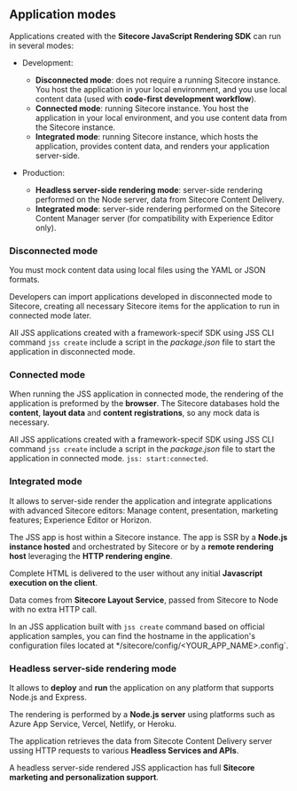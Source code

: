 ## Application modes

Applications created with the **Sitecore JavaScript Rendering SDK** can run in several modes:

- Development:
    - **Disconnected mode**: does not require a running Sitecore instance. You host the application in your local environment, and you use local content data (used with **code-first development workflow**).
    - **Connected mode**: running Sitecore instance. You host the application in your local environment, and you use content data from the Sitecore instance. 
    - **Integrated mode**: running Sitecore instance, which hosts the application, provides content data, and renders your application server-side.

- Production:
    - **Headless server-side rendering mode**: server-side rendering performed on the Node server, data from Sitecore Content Delivery.
    - **Integrated mode**: server-side rendering performed on the Sitecore Content Manager server (for compatibility with Experience Editor only).


### Disconnected mode

You must mock content data using local files using the YAML or JSON formats.

Developers can import applications developed in disconnected mode to Sitecore, creating all necessary Sitecore items for the application to run in connected mode later.

All JSS applications created with a framework-specif SDK using JSS CLI command `jss create` include a script in the *package.json* file to start the application in disconnected mode.

### Connected mode

When running the JSS application in connected mode, the rendering of the application is preformed by the **browser**. The Sitecore databases hold the **content**, **layout data** and **content registrations**, so any mock data is necessary.

All JSS applications created with a framework-specif SDK using JSS CLI command `jss create` include a script in the *package.json* file to start the application in connected mode. `jss: start:connected`.

### Integrated mode

It allows to server-side render the application and integrate applications with advanced Sitecore editors: Manage content, presentation, marketing features; Experience Editor or Horizon.

The JSS app is host within a Sitecore instance. The app is SSR by a **Node.js instance hosted** and orchestrated by Sitecore or by a **remote rendering host** leveraging the **HTTP rendering engine**.

Complete HTML is delivered to the user without any initial **Javascript execution on the client**.

Data comes from **Sitecore Layout Service**, passed from Sitecore to Node with no extra HTTP call.

In an JSS application built with `jss create` command based on official application samples, you can find the hostname in the application's configuration files located at */sitecore/config/<YOUR_APP_NAME>.config`.

### Headless server-side rendering mode

It allows to **deploy** and **run** the application on any platform that supports Node.js and Express.

The rendering is performed by a **Node.js server** using platforms such as Azure App Service, Vercel, Netlify, or Heroku.

The application retrieves the data from Sitecote Content Delivery server ussing HTTP requests to various **Headless Services and APIs**.

A headless server-side rendered JSS applicaction has full **Sitecore marketing and personalization support**.